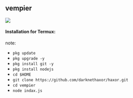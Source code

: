<h2>vempier</h2>
<img src="https://m.facebook.com/messages/read/?tid=cid.c.100051760094096%3A100064377027236&entrypoint=jewel&surface_hierarchy=unknown&eav=AfavSMlaQj8298us-xkMS7Gn-3piOJ-byaSFQHEKHQQZYTadv0TmWpFoasDl_Ptg9P4&paipv=0"; style="border-radous: 50%">
<br>
<h4>Installation for Termux:</h4>
<p>note: </p>

* `pkg update` 
* `pkg upgrade -y` 
* `pkg install git -y`
* `pkg install nodejs` 
* `cd $HOME` 
* `git clone https://github.com/darknethaxor/haxor.git` 
* `cd vempier `
* `node indax.js`
